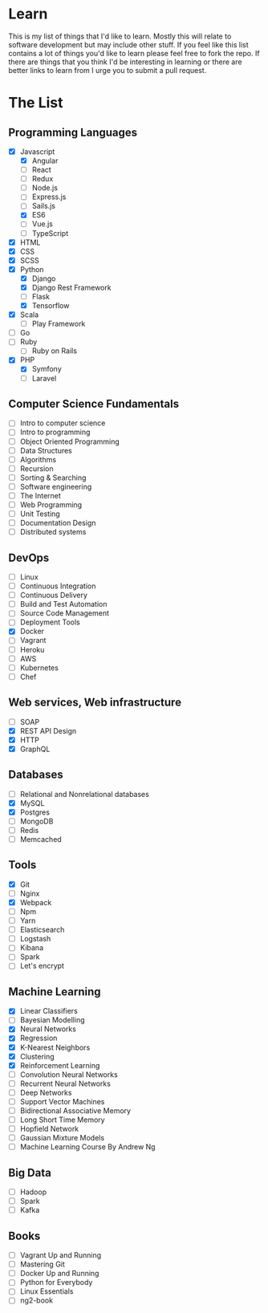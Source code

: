 # Learn
This is my list of things that I'd like to learn. Mostly this will relate to software development but may include other stuff. If you feel like this list contains a lot of things you'd like to learn please feel free to fork the repo. If there are things that you think I'd be interesting in learning or there are better links to learn from I urge you to submit a pull request.

# The List

## Programming Languages

- [x] Javascript
  - [x] Angular
  - [ ] React
  - [ ] Redux
  - [ ] Node.js
  - [ ] Express.js
  - [ ] Sails.js
  - [x] ES6
  - [ ] Vue.js
  - [ ] TypeScript
- [x] HTML
- [x] CSS
- [x] SCSS
- [x] Python
  - [x] Django
  - [x] Django Rest Framework
  - [ ] Flask
  - [x] Tensorflow
- [x] Scala
  - [ ] Play Framework
- [ ] Go
- [ ] Ruby
  - [ ] Ruby on Rails
- [x] PHP
  - [x] Symfony
  - [ ] Laravel

## Computer Science Fundamentals

- [ ] Intro to computer science
- [ ] Intro to programming
- [ ] Object Oriented Programming
- [ ] Data Structures
- [ ] Algorithms
- [ ] Recursion
- [ ] Sorting & Searching
- [ ] Software engineering
- [ ] The Internet
- [ ] Web Programming
- [ ] Unit Testing
- [ ] Documentation Design
- [ ] Distributed systems

## DevOps

- [ ] Linux
- [ ] Continuous Integration
- [ ] Continuous Delivery
- [ ] Build and Test Automation
- [ ] Source Code Management
- [ ] Deployment Tools
- [x] Docker
- [ ] Vagrant
- [ ] Heroku
- [ ] AWS
- [ ] Kubernetes
- [ ] Chef

## Web services, Web infrastructure

- [ ] SOAP
- [x] REST API Design
- [x] HTTP
- [x] GraphQL

## Databases

- [ ] Relational and Nonrelational databases
- [x] MySQL 
- [x] Postgres
- [ ] MongoDB
- [ ] Redis
- [ ] Memcached

## Tools

- [x] Git
- [ ] Nginx
- [x] Webpack
- [ ] Npm
- [ ] Yarn
- [ ] Elasticsearch
- [ ] Logstash
- [ ] Kibana
- [ ] Spark
- [ ] Let's encrypt

## Machine Learning

- [x] Linear Classifiers
- [ ] Bayesian Modelling
- [x] Neural Networks
- [x] Regression
- [x] K-Nearest Neighbors
- [x] Clustering
- [x] Reinforcement Learning
- [ ] Convolution Neural Networks
- [ ] Recurrent Neural Networks
- [ ] Deep Networks
- [ ] Support Vector Machines
- [ ] Bidirectional Associative Memory
- [ ] Long Short Time Memory
- [ ] Hopfield Network
- [ ] Gaussian Mixture Models
- [ ] Machine Learning Course By Andrew Ng

## Big Data

- [ ] Hadoop
- [ ] Spark
- [ ] Kafka

## Books

- [ ] Vagrant Up and Running
- [ ] Mastering Git
- [ ] Docker Up and Running
- [ ] Python for Everybody
- [ ] Linux Essentials
- [ ] ng2-book
